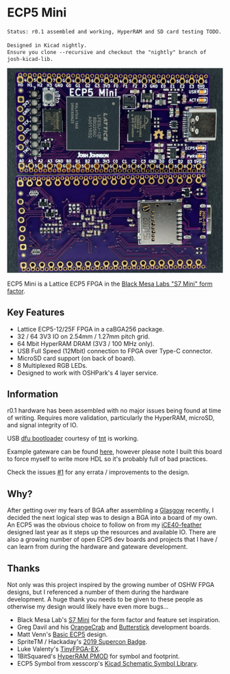 # ECP5 Mini

``` 
Status: r0.1 assembled and working, HyperRAM and SD card testing TODO.

Designed in Kicad nightly.
Ensure you clone --recursive and checkout the "nightly" branch of josh-kicad-lib.
```

![WIP Render](docs/imgs/freshly-baked.jpeg)


ECP5 Mini is a Lattice ECP5 FPGA in the [Black Mesa Labs "S7 Mini" form factor](https://blackmesalabs.wordpress.com/2019/05/19/bml-s7-mini-fpga-module/).

## Key Features
- Lattice ECP5-12/25F FPGA in a caBGA256 package.
- 32 / 64 3V3 IO on 2.54mm / 1.27mm pitch grid.
- 64 Mbit HyperRAM DRAM (3V3 / 100 MHz only).
- USB Full Speed (12Mbit) connection to FPGA over Type-C connector.
- MicroSD card support (on back of board).
- 8 Multiplexed RGB LEDs.
- Designed to work with OSHPark's 4 layer service.

## Information
r0.1 hardware has been assembled with no major issues being found at time of writing. Requires more validation, particularly the HyperRAM, microSD, and signal integrity of IO.

USB [dfu bootloader](https://github.com/joshajohnson/had2019-playground/tree/ecp5-mini) courtesy of [tnt](https://github.com/smunaut/) is working.

Example gateware can be found [here](https://github.com/joshajohnson/ecp5-mini-projects), however please note I built this board to force myself to write more HDL so it's probably full of bad practices.

Check the issues [#1](https://github.com/joshajohnson/ecp5-mini/issues/1) for any errata / improvements to the design.

## Why?
After getting over my fears of BGA after assembling a [Glasgow](https://github.com/GlasgowEmbedded/Glasgow) recently, I decided the next logical step was to design a BGA into a board of my own. An ECP5 was the obvious choice to follow on from my [iCE40-feather](https://github.com/joshajohnson/ice40-feather) designed last year as it steps up the resources and available IO. There are also a growing number of open ECP5 dev boards and projects that I have / can learn from during the hardware and gateware development.

## Thanks
Not only was this project inspired by the growing number of OSHW FPGA designs, but I referenced a number of them during the hardware development. A huge thank you needs to be given to these people as otherwise my design would likely have even more bugs...
- Black Mesa Lab's [S7 Mini](https://blackmesalabs.wordpress.com/2019/05/19/bml-s7-mini-fpga-module/) for the form factor and feature set inspiration.
- Greg Davil and his [OrangeCrab](https://github.com/gregdavill/OrangeCrab) and [Butterstick](https://github.com/gregdavill/butterstick) development boards. 
- Matt Venn's [Basic ECP5](https://github.com/mattvenn/basic-ecp5-pcb) design.
- SpriteTM / Hackaday's [2019 Supercon Badge](https://github.com/Spritetm/hadbadge2019_pcb).
- Luke Valenty's [TinyFPGA-EX](https://github.com/tinyfpga/TinyFPGA-EX).
- 1BitSquared's [HyperRAM PMOD](https://1bitsquared.com/collections/fpga/products/pmod-hyperram) for symbol and footprint.
- ECP5 Symbol from xesscorp's [Kicad Schematic Symbol Library](https://github.com/xesscorp/KiCad-Schematic-Symbol-Libraries).